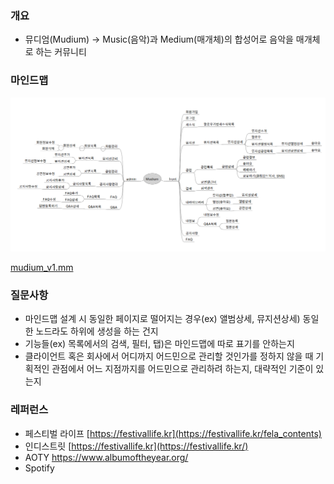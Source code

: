 ### 개요

- 뮤디엄(Mudium) → Music(음악)과 Medium(매개체)의 합성어로 음악을 매개체로 하는 커뮤니티

### 마인드맵

![Untitled](../assets/7df3f3cf499b.png)

[mudium_v1.mm](../assets/mudium_v1.mm)

### 질문사항

- 마인드맵 설계 시 동일한 페이지로 떨어지는 경우(ex) 앨범상세, 뮤지션상세) 동일한 노드라도 하위에 생성을 하는 건지
- 기능들(ex) 목록에서의 검색, 필터, 탭)은 마인드맵에 따로 표기를 안하는지
- 클라이언트 혹은 회사에서 어디까지 어드민으로 관리할 것인가를 정하지 않을 때 기획적인 관점에서 어느 지점까지를 어드민으로 관리하려 하는지, 대략적인 기준이 있는지

### 레퍼런스

- 페스티벌 라이프 [https://festivallife.kr](https://festivallife.kr/fela_contents)
- 인디스트릿 [https://festivallife.kr](https://festivallife.kr/)
- AOTY https://www.albumoftheyear.org/
- Spotify